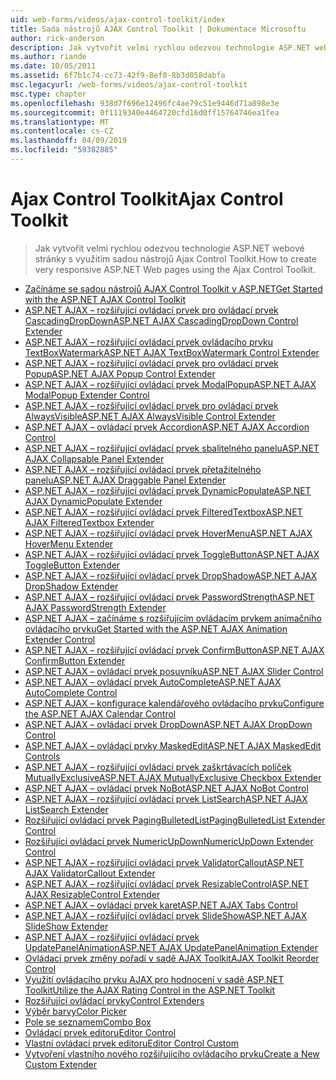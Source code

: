 ```yaml
---
uid: web-forms/videos/ajax-control-toolkit/index
title: Sada nástrojů AJAX Control Toolkit | Dokumentace Microsoftu
author: rick-anderson
description: Jak vytvořit velmi rychlou odezvou technologie ASP.NET webové stránky s využitím sadou nástrojů Ajax Control Toolkit.
ms.author: riande
ms.date: 10/05/2011
ms.assetid: 6f7b1c74-cc73-42f9-8ef0-8b3d058dabfa
msc.legacyurl: /web-forms/videos/ajax-control-toolkit
msc.type: chapter
ms.openlocfilehash: 938d7f696e12496fc4ae79c51e9446d71a898e3e
ms.sourcegitcommit: 0f1119340e4464720cfd16d0ff15764746ea1fea
ms.translationtype: MT
ms.contentlocale: cs-CZ
ms.lasthandoff: 04/09/2019
ms.locfileid: "59382885"
---
```

# <a name="ajax-control-toolkit"></a><span data-ttu-id="a1520-103">Ajax Control Toolkit</span><span class="sxs-lookup"><span data-stu-id="a1520-103">Ajax Control Toolkit</span></span>

> <span data-ttu-id="a1520-104">Jak vytvořit velmi rychlou odezvou technologie ASP.NET webové stránky s využitím sadou nástrojů Ajax Control Toolkit.</span><span class="sxs-lookup"><span data-stu-id="a1520-104">How to create very responsive ASP.NET Web pages using the Ajax Control Toolkit.</span></span>


- [<span data-ttu-id="a1520-105">Začínáme se sadou nástrojů AJAX Control Toolkit v ASP.NET</span><span class="sxs-lookup"><span data-stu-id="a1520-105">Get Started with the ASP.NET AJAX Control Toolkit</span></span>](how-do-i-get-started-with-the-aspnet-ajax-control-toolkit.md)
- [<span data-ttu-id="a1520-106">ASP.NET AJAX – rozšiřující ovládací prvek pro ovládací prvek CascadingDropDown</span><span class="sxs-lookup"><span data-stu-id="a1520-106">ASP.NET AJAX CascadingDropDown Control Extender</span></span>](how-do-i-use-the-aspnet-ajax-cascadingdropdown-control-extender.md)
- [<span data-ttu-id="a1520-107">ASP.NET AJAX – rozšiřující ovládací prvek ovládacího prvku TextBoxWatermark</span><span class="sxs-lookup"><span data-stu-id="a1520-107">ASP.NET AJAX TextBoxWatermark Control Extender</span></span>](how-do-i-use-the-aspnet-ajax-textboxwatermark-control-extender.md)
- [<span data-ttu-id="a1520-108">ASP.NET AJAX – rozšiřující ovládací prvek pro ovládací prvek Popup</span><span class="sxs-lookup"><span data-stu-id="a1520-108">ASP.NET AJAX Popup Control Extender</span></span>](how-do-i-use-the-aspnet-ajax-popup-control-extender.md)
- [<span data-ttu-id="a1520-109">ASP.NET AJAX – rozšiřující ovládací prvek ModalPopup</span><span class="sxs-lookup"><span data-stu-id="a1520-109">ASP.NET AJAX ModalPopup Extender Control</span></span>](how-do-i-use-the-aspnet-ajax-modalpopup-extender-control.md)
- [<span data-ttu-id="a1520-110">ASP.NET AJAX – rozšiřující ovládací prvek pro ovládací prvek AlwaysVisible</span><span class="sxs-lookup"><span data-stu-id="a1520-110">ASP.NET AJAX AlwaysVisible Control Extender</span></span>](how-do-i-use-the-aspnet-ajax-alwaysvisible-control-extender.md)
- [<span data-ttu-id="a1520-111">ASP.NET AJAX – ovládací prvek Accordion</span><span class="sxs-lookup"><span data-stu-id="a1520-111">ASP.NET AJAX Accordion Control</span></span>](how-do-i-use-the-aspnet-ajax-accordion-control.md)
- [<span data-ttu-id="a1520-112">ASP.NET AJAX – rozšiřující ovládací prvek sbalitelného panelu</span><span class="sxs-lookup"><span data-stu-id="a1520-112">ASP.NET AJAX Collapsable Panel Extender</span></span>](how-do-i-use-the-aspnet-ajax-collapsable-panel-extender.md)
- [<span data-ttu-id="a1520-113">ASP.NET AJAX – rozšiřující ovládací prvek přetažitelného panelu</span><span class="sxs-lookup"><span data-stu-id="a1520-113">ASP.NET AJAX Draggable Panel Extender</span></span>](how-do-i-use-the-aspnet-ajax-draggable-panel-extender.md)
- [<span data-ttu-id="a1520-114">ASP.NET AJAX – rozšiřující ovládací prvek DynamicPopulate</span><span class="sxs-lookup"><span data-stu-id="a1520-114">ASP.NET AJAX DynamicPopulate Extender</span></span>](how-do-i-use-the-aspnet-ajax-dynamicpopulate-extender.md)
- [<span data-ttu-id="a1520-115">ASP.NET AJAX – rozšiřující ovládací prvek FilteredTextbox</span><span class="sxs-lookup"><span data-stu-id="a1520-115">ASP.NET AJAX FilteredTextbox Extender</span></span>](how-do-i-use-the-aspnet-ajax-filteredtextbox-extender.md)
- [<span data-ttu-id="a1520-116">ASP.NET AJAX – rozšiřující ovládací prvek HoverMenu</span><span class="sxs-lookup"><span data-stu-id="a1520-116">ASP.NET AJAX HoverMenu Extender</span></span>](how-do-i-use-the-aspnet-ajax-hovermenu-extender.md)
- [<span data-ttu-id="a1520-117">ASP.NET AJAX – rozšiřující ovládací prvek ToggleButton</span><span class="sxs-lookup"><span data-stu-id="a1520-117">ASP.NET AJAX ToggleButton Extender</span></span>](how-do-i-use-the-aspnet-ajax-togglebutton-extender.md)
- [<span data-ttu-id="a1520-118">ASP.NET AJAX – rozšiřující ovládací prvek DropShadow</span><span class="sxs-lookup"><span data-stu-id="a1520-118">ASP.NET AJAX DropShadow Extender</span></span>](how-do-i-use-the-aspnet-ajax-dropshadow-extender.md)
- [<span data-ttu-id="a1520-119">ASP.NET AJAX – rozšiřující ovládací prvek PasswordStrength</span><span class="sxs-lookup"><span data-stu-id="a1520-119">ASP.NET AJAX PasswordStrength Extender</span></span>](how-do-i-use-the-aspnet-ajax-passwordstrength-extender.md)
- [<span data-ttu-id="a1520-120">ASP.NET AJAX – začínáme s rozšiřujícím ovládacím prvkem animačního ovládacího prvku</span><span class="sxs-lookup"><span data-stu-id="a1520-120">Get Started with the ASP.NET AJAX Animation Extender Control</span></span>](how-do-i-get-started-with-the-aspnet-ajax-animation-extender-control.md)
- [<span data-ttu-id="a1520-121">ASP.NET AJAX – rozšiřující ovládací prvek ConfirmButton</span><span class="sxs-lookup"><span data-stu-id="a1520-121">ASP.NET AJAX ConfirmButton Extender</span></span>](how-do-i-use-the-aspnet-ajax-confirmbutton-extender.md)
- [<span data-ttu-id="a1520-122">ASP.NET AJAX – ovládací prvek posuvníku</span><span class="sxs-lookup"><span data-stu-id="a1520-122">ASP.NET AJAX Slider Control</span></span>](how-do-i-use-the-aspnet-ajax-slider-control.md)
- [<span data-ttu-id="a1520-123">ASP.NET AJAX – ovládací prvek AutoComplete</span><span class="sxs-lookup"><span data-stu-id="a1520-123">ASP.NET AJAX AutoComplete Control</span></span>](how-do-i-use-the-aspnet-ajax-autocomplete-control.md)
- [<span data-ttu-id="a1520-124">ASP.NET AJAX – konfigurace kalendářového ovládacího prvku</span><span class="sxs-lookup"><span data-stu-id="a1520-124">Configure the ASP.NET AJAX Calendar Control</span></span>](how-do-i-configure-the-aspnet-ajax-calendar-control.md)
- [<span data-ttu-id="a1520-125">ASP.NET AJAX – ovládací prvek DropDown</span><span class="sxs-lookup"><span data-stu-id="a1520-125">ASP.NET AJAX DropDown Control</span></span>](how-do-i-use-the-aspnet-ajax-dropdown-control.md)
- [<span data-ttu-id="a1520-126">ASP.NET AJAX – ovládací prvky MaskedEdit</span><span class="sxs-lookup"><span data-stu-id="a1520-126">ASP.NET AJAX MaskedEdit Controls</span></span>](how-do-i-use-the-aspnet-ajax-maskededit-controls.md)
- [<span data-ttu-id="a1520-127">ASP.NET AJAX – rozšiřující ovládací prvek zaškrtávacích políček MutuallyExclusive</span><span class="sxs-lookup"><span data-stu-id="a1520-127">ASP.NET AJAX MutuallyExclusive Checkbox Extender</span></span>](how-do-i-use-the-aspnet-ajax-mutuallyexclusive-checkbox-extender.md)
- [<span data-ttu-id="a1520-128">ASP.NET AJAX – ovládací prvek NoBot</span><span class="sxs-lookup"><span data-stu-id="a1520-128">ASP.NET AJAX NoBot Control</span></span>](how-do-i-use-the-aspnet-ajax-nobot-control.md)
- [<span data-ttu-id="a1520-129">ASP.NET AJAX – rozšiřující ovládací prvek ListSearch</span><span class="sxs-lookup"><span data-stu-id="a1520-129">ASP.NET AJAX ListSearch Extender</span></span>](how-do-i-use-the-aspnet-ajax-listsearch-extender.md)
- [<span data-ttu-id="a1520-130">Rozšiřující ovládací prvek PagingBulletedList</span><span class="sxs-lookup"><span data-stu-id="a1520-130">PagingBulletedList Extender Control</span></span>](how-do-i-use-the-pagingbulletedlist-extender-control.md)
- [<span data-ttu-id="a1520-131">Rozšiřující ovládací prvek NumericUpDown</span><span class="sxs-lookup"><span data-stu-id="a1520-131">NumericUpDown Extender Control</span></span>](how-do-i-use-the-numericupdown-extender-control.md)
- [<span data-ttu-id="a1520-132">ASP.NET AJAX – rozšiřující ovládací prvek ValidatorCallout</span><span class="sxs-lookup"><span data-stu-id="a1520-132">ASP.NET AJAX ValidatorCallout Extender</span></span>](how-do-i-use-the-aspnet-ajax-validatorcallout-extender.md)
- [<span data-ttu-id="a1520-133">ASP.NET AJAX – rozšiřující ovládací prvek ResizableControl</span><span class="sxs-lookup"><span data-stu-id="a1520-133">ASP.NET AJAX ResizableControl Extender</span></span>](how-do-i-use-the-aspnet-ajax-resizablecontrol-extender.md)
- [<span data-ttu-id="a1520-134">ASP.NET AJAX – ovládací prvek karet</span><span class="sxs-lookup"><span data-stu-id="a1520-134">ASP.NET AJAX Tabs Control</span></span>](how-do-i-use-the-aspnet-ajax-tabs-control.md)
- [<span data-ttu-id="a1520-135">ASP.NET AJAX – rozšiřující ovládací prvek SlideShow</span><span class="sxs-lookup"><span data-stu-id="a1520-135">ASP.NET AJAX SlideShow Extender</span></span>](how-do-i-use-the-aspnet-ajax-slideshow-extender.md)
- [<span data-ttu-id="a1520-136">ASP.NET AJAX – rozšiřující ovládací prvek UpdatePanelAnimation</span><span class="sxs-lookup"><span data-stu-id="a1520-136">ASP.NET AJAX UpdatePanelAnimation Extender</span></span>](how-do-i-use-the-aspnet-ajax-updatepanelanimation-extender.md)
- [<span data-ttu-id="a1520-137">Ovládací prvek změny pořadí v sadě AJAX Toolkit</span><span class="sxs-lookup"><span data-stu-id="a1520-137">AJAX Toolkit Reorder Control</span></span>](how-do-i-the-ajax-toolkit-reorder-control.md)
- [<span data-ttu-id="a1520-138">Využití ovládacího prvku AJAX pro hodnocení v sadě ASP.NET Toolkit</span><span class="sxs-lookup"><span data-stu-id="a1520-138">Utilize the AJAX Rating Control in the ASP.NET Toolkit</span></span>](utilize-the-ajax-rating-control-in-the-aspnet-toolkit.md)
- [<span data-ttu-id="a1520-139">Rozšiřující ovládací prvky</span><span class="sxs-lookup"><span data-stu-id="a1520-139">Control Extenders</span></span>](control-extenders.md)
- [<span data-ttu-id="a1520-140">Výběr barvy</span><span class="sxs-lookup"><span data-stu-id="a1520-140">Color Picker</span></span>](color-picker.md)
- [<span data-ttu-id="a1520-141">Pole se seznamem</span><span class="sxs-lookup"><span data-stu-id="a1520-141">Combo Box</span></span>](combo-box.md)
- [<span data-ttu-id="a1520-142">Ovládací prvek editoru</span><span class="sxs-lookup"><span data-stu-id="a1520-142">Editor Control</span></span>](editor-control.md)
- [<span data-ttu-id="a1520-143">Vlastní ovládací prvek editoru</span><span class="sxs-lookup"><span data-stu-id="a1520-143">Editor Control Custom</span></span>](editor-control-custom.md)
- [<span data-ttu-id="a1520-144">Vytvoření vlastního nového rozšiřujícího ovládacího prvku</span><span class="sxs-lookup"><span data-stu-id="a1520-144">Create a New Custom Extender</span></span>](create-a-new-custom-extender.md)
